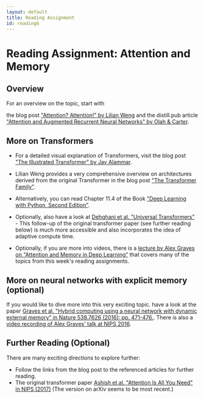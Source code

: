 ```yaml
---
layout: default
title: Reading Assignment
id: reading6
---
```



# Reading Assignment: Attention and Memory

## Overview

For an overview on the topic, start with
<!-- the blog post ["Attention and Memory in Deep Learning and NLP" by Denny Britz](http://www.wildml.com/2016/01/attention-and-memory-in-deep-learning-and-nlp/) -->
the blog post ["Attention? Attention!" by Lilian Weng](https://lilianweng.github.io/lil-log/2018/06/24/attention-attention.html)
and the distill.pub article
["Attention and Augmented Recurrent Neural Networks" by Olah & Carter](https://distill.pub/2016/augmented-rnns/).


## More on Transformers

* For a detailed visual explanation of Transformers, visit the blog post ["The Illustrated Transformer" by Jay Alammar](https://jalammar.github.io/illustrated-transformer/).

* Lilian Weng provides a very comprehensive overview on architectures derived from the original Transformer in the blog post ["The Transformer Family"](https://lilianweng.github.io/lil-log/2020/04/07/the-transformer-family.html).

* Alternatively, you can read Chapter 11.4 of the Book ["Deep Learning with Python, Second Edition"](https://www.manning.com/books/deep-learning-with-python-second-edition).

* Optionally, also have a look at [Dehghani et al. "Universal Transformers"](https://arxiv.org/abs/1807.03819) - This follow-up of the original transformer paper (see further reading below) is much more accessible and also incorporates the idea of adaptive compute time.

* Optionally, if you are more into videos, there is a [lecture by Alex Graves on "Attention and Memory in Deep Learning"](https://www.youtube.com/watch?v=AIiwuClvH6k) that covers many of the topics from this week's reading assignments.

## More on neural networks with explicit memory (optional)

If you would like to dive more into this very exciting topic. have a look at the paper [Graves et al. "Hybrid computing using a neural network with dynamic external memory" in Nature 538.7626 (2016): pp. 471-476.](https://www.nature.com/articles/nature20101.epdf).
There is also a [video recording of Alex Graves' talk at NIPS 2016](https://www.youtube.com/watch?v=steioHoiEms).


## Further Reading (Optional)

There are many exciting directions to explore further:

* Follow the links from the blog post to the referenced articles for further reading.
* The original transformer paper [Ashish et al. "Attention Is All You Need" in NIPS (2017)](https://arxiv.org/abs/1706.03762) (The version on arXiv seems to be most recent.)